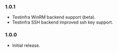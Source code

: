 ### 1.0.1
- Testinfra WinRM backend support (beta).
- Testinfra SSH backend improved ssh key support.

### 1.0.0
- Initial release.
